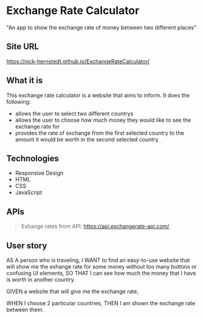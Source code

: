 # Exchange Rate Calculator
"An app to show the exchange rate of money between two different places"

## Site URL
https://nick-hernstedt.github.io/ExchangeRateCalculator/

## What it is
This exchange rate calculator is a website that aims to inform. It does the following:
- allows the user to select two different countrys
- allows the user to choose how much money they would like to see the exchange rate for
- provides the rate of exchange from the first selected country to the amount it would be worth in the second selected country

## Technologies
- Responsive Design
- HTML
- CSS 
- JavaScript


## APIs
> Exhange rates from API: https://api.exchangerate-api.com/

## User story
AS A person who is traveling,
I WANT to find an easy-to-use website that will show me the exhange rate for some money without too many buttons or confusing UI elements,
SO THAT I can see how much the money that I have is worth in another country.


GIVEN a website that will give me the exchange rate,

WHEN I choose 2 particular countries,
THEN I am shown the exchange rate between them.

